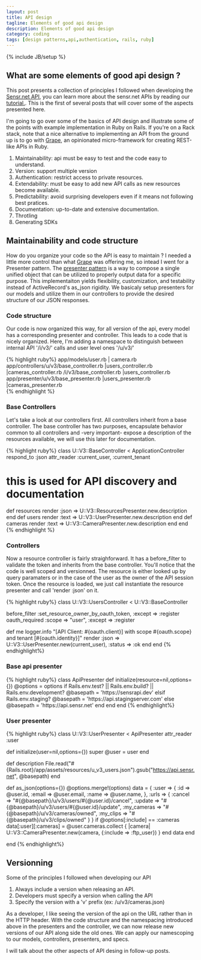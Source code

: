 ```yaml
---
layout: post
title: API design
tagline: Elements of good api design
description: Elements of good api design
category: coding
tags: [design patterns,api,authentication, rails, ruby]
---
```

{% include JB/setup %}

<h2>What are some elements of good api design ?</h2>
<p>
This post presents a collection of principles I followed when developing the <a href="https://sensr.net">Sensr.net API</a>, you can learn more about the sensr.net APIs by reading our <a href="http://yacc.github.com/sensrapi-tutorials/">tutorial.</a>. This is the first of several posts that will cover some of the aspects presented here.
</p>
<p>
I'm going to go over some of the basics of API design and illustrate some of the points with example implementation in Ruby on Rails.
If you're on a Rack stack, note that a nice alternative to implementing an API from the ground up is to go with <a href="https://github.com/intridea/grape">Grape</a>, an opinionated micro-framework for creating REST-like APIs in Ruby.
<ol>
	<li>Maintainability: api must be easy to test and the code easy to understand.</li>
	<li>Version: support multiple version</li>
	<li>Authentication: restrict access to private resources.</li>
	<li>Extendability: must be easy to add new API calls as new resources become available.</li>
	<li>Predictability: avoid surprising developers even if it means not following best pratices.</li>
	<li>Documentation: up-to-date and extensive documentation.</li>
	<li>Throtling</li>
	<li>Generating SDKs</li>
</ol>	
</p>

<h2>Maintainability and code structure</h2>
How do you organize your code so the API is easy to maintain ? I needed a little more control than what <a href="https://github.com/intridea/grape">Grape</a> was offering me, so intead I went for a Presenter pattern. The <a href="http://www.amazon.com/gp/product/0321127420">presenter pattern</a>
 is a way to compose a single unified object that can be utilized to properly output data for a specific purpose.
This implementaiton yields flexibility, customization, and testability instead of ActiveRecord's as_json rigidity. We basicaly setup presenters for our models and utilize them in our controllers to provide the desired structure of our JSON responses.  

<h3>Code structure</h3>
Our code is now organized this way, for all version of the api, every model has a corresponding presenter and controller.
This leads to a code that is nicely organized. Here, I'm adding a namespace to distinguish between internal API '/i/v3/' calls and user level ones '/u/v3/'

{% highlight ruby%}
app/models/user.rb
          | camera.rb
app/controllers/u/v3/base_controller.rb
                    |users_controller.rb
                    |cameras_controller.rb
               /i/v3/base_controller.rb
                    |users_controller.rb
app/presenter/u/v3/base_presenter.rb
                    |users_presenter.rb                     
                    |cameras_presenter.rb                     
{% endhighlight %}

<h3>Base Controllers</h3>
Let's take a look at our controllers first. All controllers inherit from a base controller. 
The base controller has two purposes, encapsulate behavior common to all controllers and -very important- expose a description of the resources available, we will use this later for documentation. 

{% highlight ruby%}
class U::V3::BaseController < ApplicationController  
  respond_to :json
  attr_reader :current_user, :current_tenant
  
  # this is used for API discovery and documentation
  def resources
    render :json => U::V3::ResourcesPresenter.new.description
  end
  def users
    render :text => U::V3::UserPresenter.new.description
  end
  def cameras
    render :text => U::V3::CameraPresenter.new.description
  end
end
{% endhighlight %}

<h3>Controllers</h3>

Now a resource controller is fairly straighforward. It has a before_filter to validate the token and inherits from the base controller. You'll notice that the code is well scoped and versionned. The resource is either looked up by query paramaters or in the case of the user as the owner of the API session token.
Once the resource is loaded, we just call instantiate the resource presenter and call 'render :json' on it. 

{% highlight ruby%}
class U::V3::UsersController < U::V3::BaseController

  before_filter :set_resource_owner_by_oauth_token,  :except => :register
  oauth_required :scope => "user", :except => :register
  
  def me
    logger.info "[API Client: #{oauth.client}] with scope #{oauth.scope} and tenant  [#{oauth.identity}]"
    render :json => U::V3::UserPresenter.new(current_user), :status => :ok
  end
end
{% endhighlight%}

<h3>Base api presenter</h3>
{% highlight ruby%}
class ApiPresenter
  def initialize(resource=nil,options={})
    @options = options
    if Rails.env.test? || Rails.env.build? || Rails.env.development? 
      @basepath = 'https://sensrapi.dev'
    elsif Rails.env.staging?
      @basepath = 'https://api.stagingserver.com'
    else
      @basepath = 'https://api.sensr.net'          
    end    
  end
end
{% endhighlight%}

<h3>User presenter</h3>
{% highlight ruby%}
class U::V3::UserPresenter < ApiPresenter
  attr_reader :user

  def initialize(user=nil,options={})
    super
    @user = user
  end

  def description
    File.read("#{Rails.root}/app/assets/resources/u_v3_users.json").gsub("https://api.sensr.net", @basepath)
  end
  
  def as_json(options={})
    @options.merge!(options)
    data = {
      :user => {
        :id => @user.id,
        :email => @user.email,
        :name  => @user.name,
      },
      :urls => {
        :cancel => "#{@basepath}/u/v3/users/#{@user.id}/cancel",
        :update => "#{@basepath}/u/v3/users/#{@user.id}/update",
        :my_cameras => "#{@basepath}/u/v3/cameras/owned",
        :my_clips => "#{@basepath}/u/v3/clips/owned"      }
    }
    if @options[:include] == :cameras
      data[:user][:cameras] = @user.cameras.collect { |camera| U::V3::CameraPresenter.new(camera, {:include => :ftp_user}) }
    end
    data
  end
     
end
{% endhighlight%}

<h2>Versionning</h2>
<p>
Some of the principles I followed when developing our API
<ol>
	<li>Always include a version when releasing an API.</li>
	<li>Developers must specify a version when calling the API</li>
	<li>Specify the version with a 'v' prefix (ex: /u/v3/cameras.json)</li>
</ol>
</p>
<p>
As a developer, I like seeing the version of the api on the URL rather than in the HTTP header.
With the code structure and the namespacing introduced above in the presenters and the controller, we can now release new versions of our API along side the old ones. We can apply our namescoping to our models, controllers, presenters, and specs.
</p>

I will talk about the other aspects of API desing in follow-up posts.